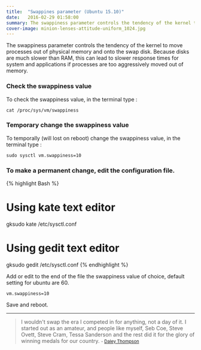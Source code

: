 ```yaml
---
title:  "Swappines parameter (Ubuntu 15.10)"
date:   2016-02-29 01:58:00
summary: The swappiness parameter controls the tendency of the kernel to move processes out of physical memory and onto the swap disk.
cover-image: minion-lenses-attitude-uniform_1024.jpg
---
```


The swappiness parameter controls the tendency of the kernel to move processes out of physical memory and onto the swap disk. Because disks are much slower than RAM, this can lead to slower response times for system and applications if processes are too aggressively moved out of memory.

### Check the swappiness value

To check the swappiness value, in the terminal type : 

    cat /proc/sys/vm/swappiness

### Temporary change the swappiness value

To temporally (will lost on reboot) change the swappiness value, in the terminal type : 

    sudo sysctl vm.swappiness=10

### To make a permanent change, edit the configuration file.

{% highlight Bash %}
# Using kate text editor
gksudo kate /etc/sysctl.conf

# Using gedit text editor
gksudo gedit /etc/sysctl.conf
{% endhighlight %}

Add or edit to the end of the file the swappiness value of choice, default setting for ubuntu are 60.

    vm.swappiness=10 

Save and reboot.


---
> I wouldn't swap the era I competed in for anything, not a day of it. I started out as an amateur, and people like myself, Seb Coe, Steve Ovett, Steve Cram, Tessa Sanderson and the rest did it for the glory of winning medals for our country.
> <small>- [Daley Thompson](http://www.brainyquote.com/quotes/quotes/d/daleythomp521652.html)</small>